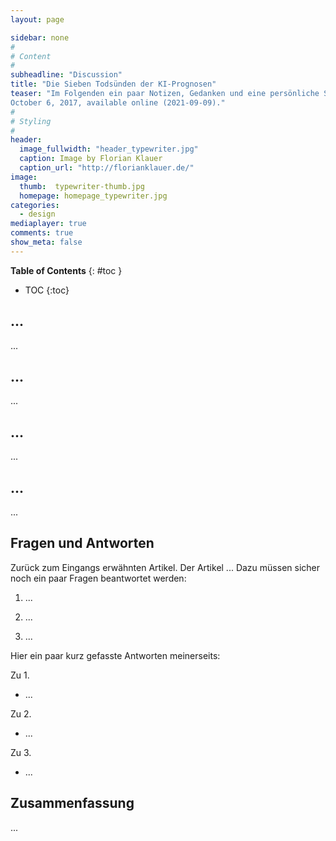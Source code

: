 ```yaml
---
layout: page

sidebar: none
#
# Content
#
subheadline: "Discussion"
title: "Die Sieben Todsünden der KI-Prognosen"
teaser: "Im Folgenden ein paar Notizen, Gedanken und eine persönliche Stellungsnahme zum Inhalt der Publikation von Rodney Brooks, 'The Seven Deadly Sins of AI Predictions', Technology Review,
October 6, 2017, available online (2021-09-09)."
#
# Styling
#
header:
  image_fullwidth: "header_typewriter.jpg"
  caption: Image by Florian Klauer
  caption_url: "http://florianklauer.de/"
image:
  thumb:  typewriter-thumb.jpg
  homepage: homepage_typewriter.jpg
categories:
  - design
mediaplayer: true
comments: true
show_meta: false
---
```



**Table of Contents**
{: #toc }
*  TOC
{:toc}

## ...
...

## ...
...

## ...
...

## ...
...

## Fragen und Antworten
Zurück zum Eingangs erwähnten Artikel. Der Artikel ... Dazu müssen sicher noch ein paar Fragen beantwortet werden:

1. ...

2. ...

3. ...

Hier ein paar kurz gefasste Antworten meinerseits:

Zu 1.
  + ...

Zu 2.
  + ...

Zu 3.
  + ...

## Zusammenfassung
...